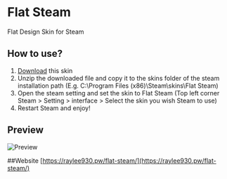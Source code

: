 # Flat Steam
Flat Design Skin for Steam

## How to use?
1. [Download](https://github.com/raylee930/flat-steam/archive/master.zip) this skin
2. Unzip the downloaded file and copy it to the skins folder of the steam installation path (E.g. C:\Program Files (x86)\Steam\skins\Flat Steam)
3. Open the steam setting and set the skin to Flat Steam (Top left corner Steam > Setting > interface > Select the skin you wish Steam to use)
4. Restart Steam and enjoy!

## Preview
![Preview](https://raylee930.pw/flat-steam/preview.png)

##Website
[https://raylee930.pw/flat-steam/](https://raylee930.pw/flat-steam/)
